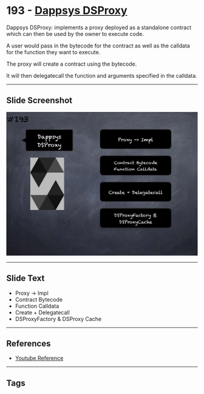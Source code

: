 # 193 - [Dappsys DSProxy](Dappsys%20DSProxy.md)
Dappsys DSProxy: implements a proxy deployed as a standalone contract which can then be used by the owner to execute code. 

A user would pass in the bytecode for the contract as well as the calldata for the function they want to execute.

The proxy will create a contract using the bytecode. 

It will then delegatecall the function and arguments specified in the calldata.

___
## Slide Screenshot
![193.png](../../images/3.%20Solidity%20201/193.png)
___
## Slide Text
- Proxy -> Impl
- Contract Bytecode
- Function Calldata
- Create + Delegatecall
- DSProxyFactory & DSProxy Cache
___
## References
- [Youtube Reference](https://youtu.be/0kx8M4u5980?t=1054)
___
## Tags